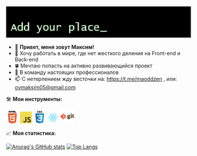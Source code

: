 [![Mesto-Banner](./media/mesto-banner-robot.png)](https://mycodetherapy.github.io/mesto-react-public)

- 👋 **Привет, меня зовут Максим!**
- :juggling_person: Хочу работать в мире, где нет жесткого деления на Front-end и Back-end
- :four_leaf_clover: Мечтаю попасть на активно развивающийся проект
- :mage: В команду настоящих профессионалов
- 📫 С нетерпением жду весточки на: https://t.me/maoddzen , или: ovmaksim05@gmail.com

:hammer_and_wrench: **Мои инструменты:** 
<p>
  <img src="https://raw.githubusercontent.com/github/explore/80688e429a7d4ef2fca1e82350fe8e3517d3494d/topics/html/html.png" alt="HTML" height="34">
  <img src="https://raw.githubusercontent.com/github/explore/80688e429a7d4ef2fca1e82350fe8e3517d3494d/topics/javascript/javascript.png" alt="Javascript" height="32">
  <img src="https://raw.githubusercontent.com/github/explore/80688e429a7d4ef2fca1e82350fe8e3517d3494d/topics/css/css.png" alt="CSS" height="34" >
  <img src="https://raw.githubusercontent.com/github/explore/80688e429a7d4ef2fca1e82350fe8e3517d3494d/topics/react/react.png" alt="React" height="32">
  <img src="https://raw.githubusercontent.com/github/explore/80688e429a7d4ef2fca1e82350fe8e3517d3494d/topics/git/git.png" alt="git" height="38">
</p>

:chart_with_upwards_trend: **Моя статистика:**

[![Anurag's GitHub stats](https://github-readme-stats.vercel.app/api?username=mycodetherapy&show_owner=mao132&theme=vue)](https://github.com/anuraghazra/github-readme-stats)
[![Top Langs](https://github-readme-stats.vercel.app/api/top-langs/?username=mycodetherapy&show_owner=mao132&theme=vue)](https://github.com/anuraghazra/github-readme-stats)

<!---
mycodetherapy/mycodetherapy is a ✨ special ✨ repository because its `README.md` (this file) appears on your GitHub profile.
You can click the Preview link to take a look at your changes.
--->

